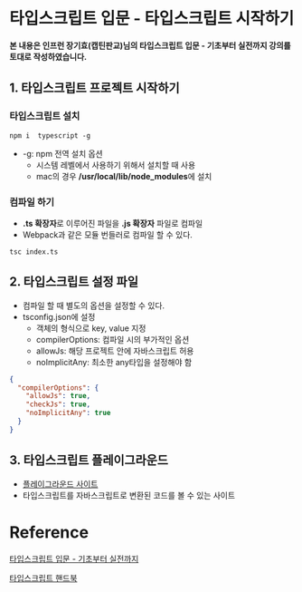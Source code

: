 # 타입스크립트 입문 - 타입스크립트 시작하기

**본 내용은 인프런 장기효(캡틴판교)님의 타입스크립트 입문 - 기초부터 실전까지 강의를 토대로 작성하였습니다.**



## 1. 타입스크립트 프로젝트 시작하기

### 타입스크립트 설치

```shell
npm i  typescript -g
```

* -g: npm 전역 설치 옵션
  * 시스템 레벨에서 사용하기 위해서 설치할 때 사용
  * mac의 경우 **/usr/local/lib/node_modules**에 설치



### 컴파일 하기

* **.ts 확장자**로 이루어진 파일을 **.js 확장자** 파일로 컴파일
* Webpack과 같은 모듈 번들러로 컴파일 할 수 있다.

```shell
tsc index.ts
```



## 2. 타입스크립트 설정 파일

* 컴파일 할 때 별도의 옵션을 설정할 수 있다.
* tsconfig.json에 설정
  * 객체의 형식으로 key, value 지정
  * compilerOptions: 컴파일 시의 부가적인 옵션
  * allowJs: 해당 프로젝트 안에 자바스크립트 허용
  * noImplicitAny: 최소한 any타입을 설정해야 함

```json
{
  "compilerOptions": {
    "allowJs": true,
    "checkJs": true,
    "noImplicitAny": true
  }
}
```



## 3. 타입스크립트 플레이그라운드

* [플레이그라운드 사이트](https://www.typescriptlang.org/play?#code/PTAEHUFMBsGMHsC2lQBd5oBYoCoE8AHSAZVgCcBLA1UABWgEM8BzM+AVwDsATAGiwoBnUENANQAd0gAjQRVSQAUCEmYKsTKGYUAbpGF4OY0BoadYKdJMoL+gzAzIoz3UNEiPOofEVKVqAHSKymAAmkYI7NCuqGqcANag8ABmIjQUXrFOKBJMggBcISGgoAC0oACCoASMFmgY7p7ehCTkVOle4jUMdRLYTqCc8LEZzCZmoNJODPHFZZXVtZYYkAAeRJTInDQS8po+rf40gnjbDKv8LqD2jpbYoACqAEoAMsK7sUmxkGSCc+VVQQuaTwVb1UBrDYULY7PagbgUZLJH6QbYmJAECjuMigZEMVDsJzCFLNXxtajBBCcQQ0MwAUVWDEQNUgADVHBQGNJ3KAALygABEAAkYNAMOB4GRogLFFTBPB3AExcwABT0xnM9zsyhc9wASmCKhwDQ8ZC8iElzhB7Bo3zcZmY7AYzEg-Fg0HUiS58D0Ii8AoZTJZggFSRxAvADlQAHJhAA5SASAVBFQAeW+ZF2gldWkgx1QjgUrmkeFATgtOlGWH0KAQiBhwiudokkuiIgMHBx3RYbC43CCJSAA)
* 타입스크립트를 자바스크립트로 변환된 코드를 볼 수 있는 사이트

# Reference

[타입스크립트 입문 - 기초부터 실전까지](https://www.inflearn.com/course/타입스크립트-입문)

[타입스크립트 핸드북](https://joshua1988.github.io/ts/intro.html)